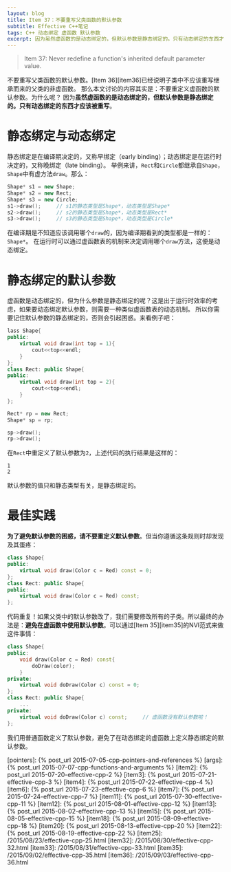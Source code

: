 ```yaml
---
layout: blog
title: Item 37：不要重写父类函数的默认参数
subtitle: Effective C++笔记
tags: C++ 动态绑定 虚函数 默认参数
excerpt: 因为虽然虚函数的是动态绑定的，但默认参数是静态绑定的。只有动态绑定的东西才应该被重写。
---
```


> Item 37: Never redefine a function's inherited default parameter value.

不要重写父类函数的默认参数。[Item 36][item36]已经说明子类中不应该重写继承而来的父类的非虚函数。
那么本文讨论的内容其实是：不要重定义虚函数的默认参数。为什么呢？
因为**虽然虚函数的是动态绑定的，但默认参数是静态绑定的。只有动态绑定的东西才应该被重写**。

<!--more-->

# 静态绑定与动态绑定

静态绑定是在编译期决定的，又称早绑定（early binding）；动态绑定是在运行时决定的，又称晚绑定（late binding）。
举例来讲，`Rect`和`Circle`都继承自`Shape`，`Shape`中有虚方法`draw`。那么：

```cpp
Shape* s1 = new Shape;
Shape* s2 = new Rect;
Shape* s3 = new Circle;
s1->draw();     // s1的静态类型是Shape*，动态类型是Shape*
s2->draw();     // s2的静态类型是Shape*，动态类型是Rect*
s3->draw();     // s3的静态类型是Shape*，动态类型是Circle*
```

在编译期是不知道应该调用哪个`draw`的，因为编译期看到的类型都是一样的：`Shape*`。
在运行时可以通过虚函数表的机制来决定调用哪个`draw`方法，这便是动态绑定。

# 静态绑定的默认参数

虚函数是动态绑定的，但为什么参数是静态绑定的呢？这是出于运行时效率的考虑，如果要动态绑定默认参数，则需要一种类似虚函数表的动态机制。
所以你需要记住默认参数的静态绑定的，否则会引起困惑。来看例子吧：

```cpp
lass Shape{
public:
    virtual void draw(int top = 1){
        cout<<top<<endl;
    }
};
class Rect: public Shape{
public:
    virtual void draw(int top = 2){
        cout<<top<<endl;
    }
};

Rect* rp = new Rect;
Shape* sp = rp;

sp->draw();
rp->draw();
```

在`Rect`中重定义了默认参数为`2`，上述代码的执行结果是这样的：

```
1
2
```

默认参数的值只和静态类型有关，是静态绑定的。

# 最佳实践

**为了避免默认参数的困惑，请不要重定义默认参数**。但当你遵循这条规则时却发现及其蛋疼：

```cpp
class Shape{
public:
    virtual void draw(Color c = Red) const = 0;
};
class Rect: public Shape{
public:
    virtual void draw(Color c = Red) const;
};
```

代码重复！如果父类中的默认参数改了，我们需要修改所有的子类。所以最终的办法是：**避免在虚函数中使用默认参数**。可以通过[Item 35][item35]的NVI范式来做这件事情：

```cpp
class Shape{
public:
    void draw(Color c = Red) const{
        doDraw(color);
    }
private:
    virtual void doDraw(Color c) const = 0;
};
class Rect: public Shape{
    ...
private:
    virtual void doDraw(Color c) const;     // 虚函数没有默认参数啦！
};
```

我们用普通函数定义了默认参数，避免了在动态绑定的虚函数上定义静态绑定的默认参数。

[strategy-pattern]: /assets/img/blog/effective-cpp/strategy-pattern@2x.png
[pointers]: {% post_url 2015-07-05-cpp-pointers-and-references %}
[args]: {% post_url 2015-07-07-cpp-functions-and-arguments %}
[item2]: {% post_url 2015-07-20-effective-cpp-2 %}
[item3]: {% post_url 2015-07-21-effective-cpp-3 %}
[item4]: {% post_url 2015-07-22-effective-cpp-4 %}
[item6]: {% post_url 2015-07-23-effective-cpp-6 %}
[item7]: {% post_url 2015-07-24-effective-cpp-7 %}
[item11]: {% post_url 2015-07-30-effective-cpp-11 %}
[item12]: {% post_url 2015-08-01-effective-cpp-12 %}
[item13]: {% post_url 2015-08-02-effective-cpp-13 %}
[item15]: {% post_url 2015-08-05-effective-cpp-15 %}
[item18]: {% post_url 2015-08-09-effective-cpp-18 %}
[item20]: {% post_url 2015-08-13-effective-cpp-20 %}
[item22]: {% post_url 2015-08-19-effective-cpp-22 %}
[item25]: /2015/08/23/effective-cpp-25.html
[item32]: /2015/08/30/effective-cpp-32.html
[item33]: /2015/08/31/effective-cpp-33.html
[item35]: /2015/09/02/effective-cpp-35.html
[item36]: /2015/09/03/effective-cpp-36.html
